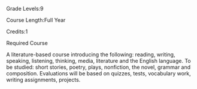 Grade Levels:9

Course Length:Full Year

Credits:1

Required Course

A literature-based course introducing the following: reading, writing, speaking, listening, thinking, media, literature and the English language. To be studied: short stories, poetry, plays, nonfiction, the novel, grammar and composition. Evaluations will be based on quizzes, tests, vocabulary work, writing assignments, projects.